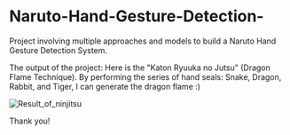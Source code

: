 # Naruto-Hand-Gesture-Detection-
Project involving multiple approaches and models to build a Naruto Hand Gesture Detection System.


The output of the project: 
Here is the "Katon Ryuuka no Jutsu" (Dragon Flame Technique). By performing the series of hand seals: Snake, Dragon, Rabbit, and Tiger, I can generate the dragon flame :)

![Result_of_ninjitsu](https://github.com/HowardNguyen29/Naruto-Hand-Gesture-Detection/assets/144277909/d6e7ce32-20f3-4068-a106-cef5a9979edc)

Thank you!

